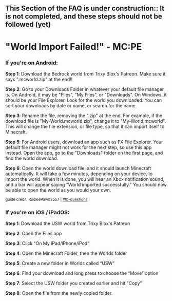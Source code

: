 ## This Section of the FAQ is under construction:: It is not completed, and these steps __should not__ be followed (yet)


# "World Import Failed!" - MC:PE


### If you're on Android: 

__Step 1__: Download the Bedrock world from Trixy Blox's Patreon. Make sure it says ".mcworld.zip" at the end!!

__Step 2__: Go to your Downloads Folder in whatever your default file manager is. On Android, it may be "Files", "My Files", or "Downloads". On Windows, it should be your File Explorer. Look for the world you downloaded. You can sort your downloads by date or name, or search for the name.

__Step 3__: Rename the file, removing the ".zip" at the end. For example, if the download file is "My-World.mcworld.zip", change it to "My-World.mcworld". This will change the file extension, or file type, so that it can import itself to Minecraft.

__Step 5__: For Android users, download an app such as FX File Explorer. Your default file manager might not work for the next step, so use this app instead. Open the app, go to the "Downloads" folder on the first page, and find the world download.

__Step 6__: Open the world download file, and it should launch Minecraft automatically. It will take a few minutes, depending on your device, to import the world. When it is done, you will hear an Xbox notification sound, and a bar will appear saying "World imported successfully." You should now be able to open the world as you would your own.
 
<sup>guide credit: RookiePaw#2557 | [#tb-questions](https://discord.gg/trixyblox)</sup>



### If you're on iOS / iPadOS:

__Step 1__: Download the USW world from Trixy Blox's Patreon

__Step 2__: Open the Files app

__Step 3__: Click “On My iPad/iPhone/iPod” 

__Step 4__: Open the Minecraft Folder, then the Worlds folder

__Step 5__: Create a new folder in Worlds called “USW” 

__Step 6__: Find your download and long press to choose the “Move” option 

__Step 7__: Select the USW folder you created earlier and hit "Copy"

__Step 8__: Open the file from the newly copied folder.
